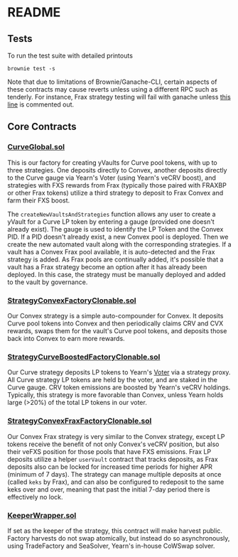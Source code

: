 # README

## Tests

To run the test suite with detailed printouts

```
brownie test -s
```

Note that due to limitations of Brownie/Ganache-CLI, certain aspects of these contracts may cause reverts unless using a different RPC such as
tenderly. For instance, Frax strategy testing will fail with ganache unless [this line](https://github.com/dudesahn/CurveVaultFactory/blob/main/contracts/StrategyConvexFraxFactoryClonable.sol#L360) is commented out.

## Core Contracts

### [CurveGlobal.sol](https://github.com/dudesahn/CurveVaultFactory/blob/main/contracts/CurveGlobal.sol)

This is our factory for creating yVaults for Curve pool tokens, with up to three strategies. One deposits directly to Convex,
another deposits directly to the Curve gauge via Yearn's Voter (using Yearn's veCRV boost), and strategies with FXS rewards
from Frax (typically those paired with FRAXBP or other Frax tokens) utilize a third strategy to deposit to Frax Convex and farm
their FXS boost.

The `createNewVaultsAndStrategies` function allows any user to create a yVault for a Curve LP token by entering a gauge
(provided one doesn't already exist). The gauge is used to identify the LP Token and the Convex PID. If a PID doesn't already exist,
a new Convex pool is deployed. Then we create the new automated vault along with the corresponding strategies. If a vault has a Convex
Frax pool available, it is auto-detected and the Frax strategy is added. As Frax pools are continually added, it's possible that a vault
has a Frax strategy become an option after it has already been deployed. In this case, the strategy must be manually deployed and added
to the vault by governance.

### [StrategyConvexFactoryClonable.sol](https://github.com/dudesahn/CurveVaultFactory/blob/main/contracts/StrategyConvexFactoryClonable.sol)

Our Convex strategy is a simple auto-compounder for Convex. It deposits Curve pool tokens into Convex and then periodically claims
CRV and CVX rewards, swaps them for the vault's Curve pool tokens, and deposits those back into Convex to earn more rewards.

### [StrategyCurveBoostedFactoryClonable.sol](https://github.com/dudesahn/CurveVaultFactory/blob/main/contracts/StrategyCurveBoostedFactoryClonable.sol)

Our Curve strategy deposits LP tokens to Yearn's [Voter](https://etherscan.io/address/0xf147b8125d2ef93fb6965db97d6746952a133934) via a
strategy proxy. All Curve strategy LP tokens are held by the voter, and are staked in the Curve gauge. CRV token emissions are boosted by
Yearn's veCRV holdings. Typically, this strategy is more favorable than Convex, unless Yearn holds large (>20%) of the total LP tokens in our voter.

### [StrategyConvexFraxFactoryClonable.sol](https://github.com/dudesahn/CurveVaultFactory/blob/main/contracts/StrategyConvexFraxFactoryClonable.sol)

Our Convex Frax strategy is very similar to the Convex strategy, except LP tokens receive the benefit of not only Convex's veCRV position,
but also their veFXS position for those pools that have FXS emissions. Frax LP deposits utilize a helper `userVault` contract that tracks deposits,
as Frax deposits also can be locked for increased time periods for higher APR (minimum of 7 days). The strategy can manage multiple deposits at once
(called `keks` by Frax), and can also be configured to redeposit to the same keks over and over, meaning that past the initial 7-day period there
is effectively no lock.

### [KeeperWrapper.sol](https://github.com/dudesahn/CurveVaultFactory/blob/main/contracts/KeeperWrapper.sol)

If set as the keeper of the strategy, this contract will make harvest public. Factory harvests do not swap atomically,
but instead do so asynchronously, using TradeFactory and SeaSolver, Yearn's in-house CoWSwap solver.
